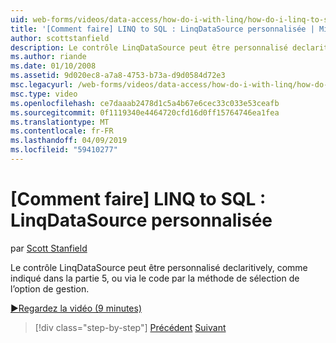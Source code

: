 ```yaml
---
uid: web-forms/videos/data-access/how-do-i-with-linq/how-do-i-linq-to-sql-custom-linqdatasource
title: '[Comment faire] LINQ to SQL : LinqDataSource personnalisée | Microsoft Docs'
author: scottstanfield
description: Le contrôle LinqDataSource peut être personnalisé declaritively, comme indiqué dans la partie 5, ou via le code par la méthode de sélection de l’option de gestion.
ms.author: riande
ms.date: 01/10/2008
ms.assetid: 9d020ec8-a7a8-4753-b73a-d9d0584d72e3
msc.legacyurl: /web-forms/videos/data-access/how-do-i-with-linq/how-do-i-linq-to-sql-custom-linqdatasource
msc.type: video
ms.openlocfilehash: ce7daaab2478d1c5a4b67e6cec33c033e53ceafb
ms.sourcegitcommit: 0f1119340e4464720cfd16d0ff15764746ea1fea
ms.translationtype: MT
ms.contentlocale: fr-FR
ms.lasthandoff: 04/09/2019
ms.locfileid: "59410277"
---
```

# <a name="how-do-i-linq-to-sql-custom-linqdatasource"></a>[Comment faire] LINQ to SQL : LinqDataSource personnalisée

par [Scott Stanfield](https://github.com/scottstanfield)

Le contrôle LinqDataSource peut être personnalisé declaritively, comme indiqué dans la partie 5, ou via le code par la méthode de sélection de l’option de gestion.

[&#9654;Regardez la vidéo (9 minutes)](https://channel9.msdn.com/Blogs/ASP-NET-Site-Videos/how-do-i-linq-to-sql-custom-linqdatasource)

> [!div class="step-by-step"]
> [Précédent](how-do-i-linq-to-sql-linqdatasource.md)
> [Suivant](how-do-i-linq-to-sql-using-stored-procedures.md)
